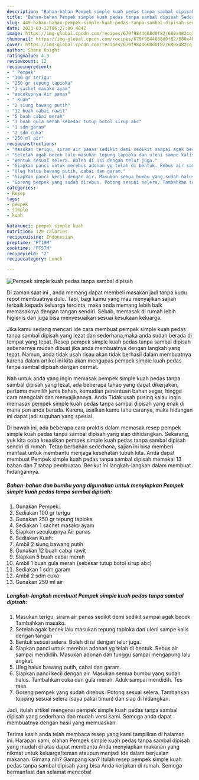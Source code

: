 ```yaml
---
description: "Bahan-bahan Pempek simple kuah pedas tanpa sambal dipisah Sederhana dan Mudah Dibuat"
title: "Bahan-bahan Pempek simple kuah pedas tanpa sambal dipisah Sederhana dan Mudah Dibuat"
slug: 449-bahan-bahan-pempek-simple-kuah-pedas-tanpa-sambal-dipisah-sederhana-dan-mudah-dibuat
date: 2021-03-12T06:27:00.484Z
image: https://img-global.cpcdn.com/recipes/679f9844668d0f82/680x482cq70/pempek-simple-kuah-pedas-tanpa-sambal-dipisah-foto-resep-utama.jpg
thumbnail: https://img-global.cpcdn.com/recipes/679f9844668d0f82/680x482cq70/pempek-simple-kuah-pedas-tanpa-sambal-dipisah-foto-resep-utama.jpg
cover: https://img-global.cpcdn.com/recipes/679f9844668d0f82/680x482cq70/pempek-simple-kuah-pedas-tanpa-sambal-dipisah-foto-resep-utama.jpg
author: Shane Knight
ratingvalue: 4.3
reviewcount: 12
recipeingredient:
- " Pempek"
- "100 gr terigu"
- "250 gr tepung tapioka"
- "1 sachet masako ayam"
- "secukupnya Air panas"
- " Kuah"
- "2 siung bawang putih"
- "12 buah cabai rawit"
- "5 buah cabai merah"
- "1 buah gula merah sebesar tutup botol sirup abc"
- "1 sdm garam"
- "2 sdm cuka"
- "250 ml air"
recipeinstructions:
- "Masukan terigu, siram air panas sedikit demi sedikit sampai agak becek. Tambahkan masako."
- "Setelah agak becek lalu masukan tepung tapioka dan uleni sampe kalis dengan tangan"
- "Bentuk sesuai selera. Boleh di isi dengan telur juga."
- "Siapkan panci untuk merebus adonan yg telah di bentuk. Rebus air sampai mendidih. Masukan adonan dan tunggu sampai mengapung lalu angkat."
- "Uleg halus bawang putih, cabai dan garam."
- "Siapkan panci kecil dengan air. Masukan semua bumbu yang sudah halus. Tambahkan cuka dan gula merah. Aduk sampai mendidih. Tes rasa."
- "Goreng pempek yang sudah direbus. Potong sesuai selera. Tambahkan topping sesuai selera (saya pakai timun) dan siap di hidangkan."
categories:
- Resep
tags:
- pempek
- simple
- kuah

katakunci: pempek simple kuah 
nutrition: 129 calories
recipecuisine: Indonesian
preptime: "PT19M"
cooktime: "PT57M"
recipeyield: "2"
recipecategory: Lunch

---
```



![Pempek simple kuah pedas tanpa sambal dipisah](https://img-global.cpcdn.com/recipes/679f9844668d0f82/680x482cq70/pempek-simple-kuah-pedas-tanpa-sambal-dipisah-foto-resep-utama.jpg)

Di zaman  saat ini , anda memang dapat membeli masakan jadi tanpa kudu repot membuatnya dulu. Tapi, bagi kamu yang mau menyajikan sajian terbaik kepada keluarga tercinta, maka anda memang lebih baik memasaknya dengan tangan sendiri. Sebab, memasak di rumah lebih higienis dan juga bisa menyesuaikan sesuai kesukaan keluarga.

Jika kamu sedang mencari ide cara membuat pempek simple kuah pedas tanpa sambal dipisah yang lezat dan sederhana,maka anda sudah berada di tempat yang tepat. Resep pempek simple kuah pedas tanpa sambal dipisah  sebenarnya mudah dibuat jika anda membuatnya dengan langkah yang tepat. Namun, anda tidak usah risau akan tidak berhasil dalam membuatnya 
karena dalam artikel ini kita akan mengupas pempek simple kuah pedas tanpa sambal dipisah dengan cermat.  



Nah untuk anda yang ingin memasak pempek simple kuah pedas tanpa sambal dipisah yang lezat, ada beberapa tahap yang dapat dikerjakan, pertama memilih jenis bahan, kemudian penentuan bahan segar, hingga cara mengolah dan menyajikannya. Anda Tidak usah pusing kalau ingin memasak pempek simple kuah pedas tanpa sambal dipisah yang enak di mana pun anda berada. Karena, asalkan kamu  tahu caranya, maka hidangan ini dapat jadi suguhan yang spesial.

Di bawah ini, ada beberapa cara praktis  dalam memasak resep pempek simple kuah pedas tanpa sambal dipisah yang siap dihidangkan. Sekarang, yuk kita coba kreasikan pempek simple kuah pedas tanpa sambal dipisah sendiri di rumah. Tetap berbahan sederhana, sajian ini bisa memberi manfaat untuk membantu menjaga kesehatan tubuh kita. Anda dapat membuat Pempek simple kuah pedas tanpa sambal dipisah memakai 13 bahan dan 7 tahap pembuatan. Berikut ini langkah-langkah dalam membuat hidangannya.

<!--inarticleads1-->

##### Bahan-bahan dan bumbu yang digunakan untuk menyiapkan Pempek simple kuah pedas tanpa sambal dipisah:

1. Gunakan  Pempek:
1. Sediakan 100 gr terigu
1. Gunakan 250 gr tepung tapioka
1. Sediakan 1 sachet masako ayam
1. Siapkan secukupnya Air panas
1. Sediakan  Kuah:
1. Ambil 2 siung bawang putih
1. Gunakan 12 buah cabai rawit
1. Siapkan 5 buah cabai merah
1. Ambil 1 buah gula merah (sebesar tutup botol sirup abc)
1. Sediakan 1 sdm garam
1. Ambil 2 sdm cuka
1. Gunakan 250 ml air




<!--inarticleads2-->

##### Langkah-langkah membuat Pempek simple kuah pedas tanpa sambal dipisah:

1. Masukan terigu, siram air panas sedikit demi sedikit sampai agak becek. Tambahkan masako.
1. Setelah agak becek lalu masukan tepung tapioka dan uleni sampe kalis dengan tangan
1. Bentuk sesuai selera. Boleh di isi dengan telur juga.
1. Siapkan panci untuk merebus adonan yg telah di bentuk. Rebus air sampai mendidih. Masukan adonan dan tunggu sampai mengapung lalu angkat.
1. Uleg halus bawang putih, cabai dan garam.
1. Siapkan panci kecil dengan air. Masukan semua bumbu yang sudah halus. Tambahkan cuka dan gula merah. Aduk sampai mendidih. Tes rasa.
1. Goreng pempek yang sudah direbus. Potong sesuai selera. Tambahkan topping sesuai selera (saya pakai timun) dan siap di hidangkan.




Jadi, itulah artikel mengenai  pempek simple kuah pedas tanpa sambal dipisah  yang sederhana dan mudah versi kami. Semoga anda dapat membuatnya dengan hasil yang memuaskan. 

Terima kasih anda telah membaca resep yang kami tampilkan di halaman ini. Harapan kami, olahan  Pempek simple kuah pedas tanpa sambal dipisah yang mudah di atas dapat membantu Anda menyiapkan makanan yang nikmat untuk keluarga/teman ataupun menjadi ide dalam berjualan makanan. Gimana nih? Gampang kan? Itulah resep pempek simple kuah pedas tanpa sambal dipisah yang bisa Anda kerjakan di rumah. Semoga bermanfaat dan selamat mencoba!

